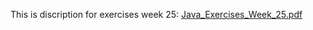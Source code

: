 This is discription for exercises week 25: [Java_Exercises_Week_25.pdf](https://github.com/user-attachments/files/15900798/Java_Exercises_Week_25.pdf)
